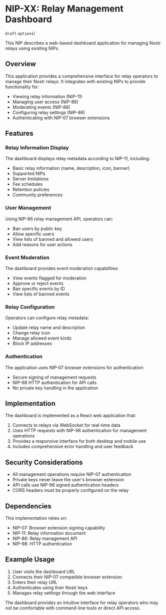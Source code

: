 # NIP-XX: Relay Management Dashboard

`draft` `optional`

This NIP describes a web-based dashboard application for managing Nostr relays using existing NIPs.

## Overview

This application provides a comprehensive interface for relay operators to manage their Nostr relays. It integrates with existing NIPs to provide functionality for:

- Viewing relay information (NIP-11)
- Managing user access (NIP-86)
- Moderating events (NIP-86)
- Configuring relay settings (NIP-86)
- Authenticating with NIP-07 browser extensions

## Features

### Relay Information Display
The dashboard displays relay metadata according to NIP-11, including:
- Basic relay information (name, description, icon, banner)
- Supported NIPs
- Server limitations
- Fee schedules
- Retention policies
- Community preferences

### User Management
Using NIP-86 relay management API, operators can:
- Ban users by public key
- Allow specific users
- View lists of banned and allowed users
- Add reasons for user actions

### Event Moderation
The dashboard provides event moderation capabilities:
- View events flagged for moderation
- Approve or reject events
- Ban specific events by ID
- View lists of banned events

### Relay Configuration
Operators can configure relay metadata:
- Update relay name and description
- Change relay icon
- Manage allowed event kinds
- Block IP addresses

### Authentication
The application uses NIP-07 browser extensions for authentication:
- Secure signing of management requests
- NIP-98 HTTP authentication for API calls
- No private key handling in the application

## Implementation

The dashboard is implemented as a React web application that:
1. Connects to relays via WebSocket for real-time data
2. Uses HTTP requests with NIP-98 authentication for management operations
3. Provides a responsive interface for both desktop and mobile use
4. Includes comprehensive error handling and user feedback

## Security Considerations

- All management operations require NIP-07 authentication
- Private keys never leave the user's browser extension
- API calls use NIP-98 signed authentication headers
- CORS headers must be properly configured on the relay

## Dependencies

This implementation relies on:
- NIP-07: Browser extension signing capability
- NIP-11: Relay information document
- NIP-86: Relay management API
- NIP-98: HTTP authentication

## Example Usage

1. User visits the dashboard URL
2. Connects their NIP-07 compatible browser extension
3. Enters their relay URL
4. Authenticates using their Nostr keys
5. Manages relay settings through the web interface

The dashboard provides an intuitive interface for relay operators who may not be comfortable with command-line tools or direct API access.